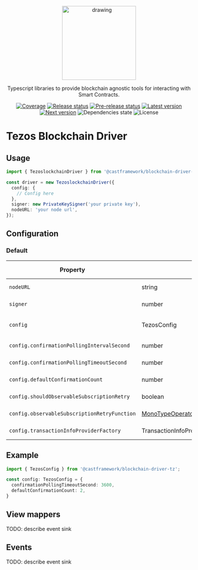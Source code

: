 <p align="center">
  <img src="https://www.cast-framework.com/wp-content/themes/forge-framework/img/logo-cast-w.svg" alt="drawing" width="200"/>
</p>


<p align="center">Typescript libraries to provide blockchain agnostic tools for interacting with Smart Contracts.</p>
<p align="center">
  <a href="https://codecov.io/gh/castframework/gba" target="_blank"><img alt="Coverage" src="https://codecov.io/gh/castframework/gba/branch/main/graph/badge.svg?token=3NKA7YJ31D" /></a>
  <a href="https://github.com/castframework/gba/actions/workflows/release.yml" target="_blank"><img alt="Release status" src="https://github.com/castframework/gba/actions/workflows/release.yml/badge.svg" /></a>
  <a href="https://github.com/castframework/gba/actions/workflows/main.yml" target="_blank"><img alt="Pre-release status" src="https://github.com/castframework/gba/actions/workflows/main.yml/badge.svg" /></a>
  <a href="https://www.npmjs.com/package/@castframework/transaction-manager" target="_blank"><img alt="Latest version"src="https://img.shields.io/npm/v/@castframework/transaction-manager/latest" /></a>
  <a href="https://www.npmjs.com/package/@castframework/transaction-manager" target="_blank"><img alt="Next version" src="https://img.shields.io/npm/v/@castframework/transaction-manager/next"></a>
  <img alt="Dependencies state" src="https://img.shields.io/librariesio/github/castframework/gba">
  <img alt="License" src="https://img.shields.io/github/license/castframework/gba">
</p>

# Tezos Blockchain Driver

## Usage

```typescript
import { TezoslockchainDriver } from '@castframework/blockchain-driver-tz';

const driver = new TezoslockchainDriver({
  config: {
    // Config here
  },
  signer: new PrivateKeySigner('your private key'),
  nodeURL: 'your node url',
});
```

## Configuration

### Default

| Property | Type | Description | Default value |
| ------- | ----------- | ----------- | ----------- |
| `nodeURL` | string | TODO description  |  5 |
| `signer` | number | TODO description  |  5 |
| `config` | TezosConfig | Tezos driver configuration object | See below  |
| `config.confirmationPollingIntervalSecond` | number | TODO description |  5 |
| `config.confirmationPollingTimeoutSecond` | number | TODO description  |  180 |
| `config.defaultConfirmationCount` | number | TODO description  |  5 |
| `config.shouldObservableSubscriptionRetry` | boolean | TODO description  |  true |
| `config.observableSubscriptionRetryFunction` | [MonoTypeOperatorFunction](https://rxjs-dev.firebaseapp.com/api/index/interface/MonoTypeOperatorFunction) | TODO description  |  See below |
| `config.transactionInfoProviderFactory` | TransactionInfoProviderFactory\<TezosBlockchainDriver\> | TODO description |  true |


## Example

```typescript
import { TezosConfig } from '@castframework/blockchain-driver-tz';

const config: TezosConfig = {
  confirmationPollingTimeoutSecond: 3600,
  defaultConfirmationCount: 2,
}
```

## View mappers

TODO: describe event sink 

## Events

TODO: describe event sink 
